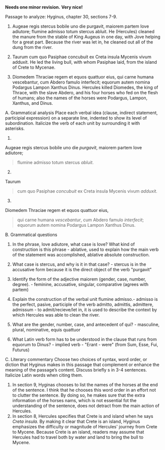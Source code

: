 **Needs one minor revision.**
**Very nice!**

Passage to analyze: Hyginus, chapter 30, sections 7-9.

1. Augeae regis stercus bobile uno die purgavit, maiorem partem Iove adiutore; flumine admisso totum stercus abluit.
He (Hercules) cleaned the manure from the stable of King Augeus in one day, with Jove helping for a great part. Because the river was let in, he cleaned out all of the dung from the river.  

2. Taurum cum quo Pasiphae concubuit ex Creta insula Mycenis vivum adduxit.
He led the living bull, with whom Pasiphae laid, from the island of Crete to Mycenae. 

3. Diomedem Thraciae regem et equos quattuor eius, qui carne humana vescebantur, cum Abdero famulo interfecit; equorum autem nomina Podargus Lampon Xanthus Dinus.
Hercules killed Diomedes, the king of Thrace, with the slave Abdero, and his four horses who fed on the flesh of humans; also the names of the horses were Podargus, Lampon, Xanthus, and Dinus. 

A. Grammatical analysis
Place each verbal idea (clause, indirect statement, participial expression) on a separate line, indented to show its level of subordination. Italicize the verb of each unit by surrounding it with asterisks.

1. 
Augeae regis stercus bobile uno die *purgavit*, 
maiorem partem Iove adiutore; 
> flumine admisso 
totum stercus *abluit*.

2. 
Taurum 
> cum quo Pasiphae *concubuit* 
ex Creta insula Mycenis vivum *adduxit.*

3. 
Diomedem Thraciae regem et equos quattuor eius, 
>qui carne humana *vescebantur*, 
cum Abdero famulo *interfecit*; 
equorum autem nomina Podargus Lampon Xanthus Dinus. 

B. Grammatical questions
1. In the phrase, Iove adiutore, what case is Iove? What kind of construction is this phrase - ablative, used to explain how the main verb of the statement was accomplished, ablative absolute construction. 

2. What case is stercus, and why is it in that case? - stercus is in the accusative form because it is the direct object of the verb "purgavit"

3. Identify the form of the adjective maiorem (gender, case, number, degree). - feminine, accusative, singular, comparative (agrees with partem)

4. Explain the construction of the verbal unit flumine admisso.- admisso is the perfect, pasive, participle of the verb admitto, admittis, admittere, admissum - to admit/recieve/let in, it is used to describe the context by which Hercules was able to clean the river. 

5. What are the gender, number, case, and antecedent of qui? - masculine, plural, nominative, equis quattuor

6. What Latin verb form has to be understood in the clause that runs from equorum to Dinus? - implied verb - "Erant - were" (from Sum, Esse, Fui, Futurus)

C. Literary commentary
Choose two choices of syntax, word order, or diction that Hyginus makes in this passage that complement or enhance the meaning of the passage’s content. Discuss briefly s in 3-4 sentences. Italicize Latin words when citing them.

1. In section 9, Hyginas chooses to list the names of the horses at the end of the sentence. I think that he chooses this word order in an effort not to clutter the sentence. By doing so, he makes sure that the extra information of the horses nams, which is not essential fot the understanding of the sentence, does not detract from the main action of Hercules. 
2. In section 8, Hercules specifies that Crete is and island when he says *Creta insula.* By making it clear that Crete is an island, Hyginus emphasizes the difficulty or magnitude of Hercules' journey from Crete to Mycene. Because Crete is an island, readers may assume that Hercules had to travel both by water and land to bring the bull to Mycene. 
